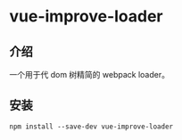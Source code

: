 # vue-improve-loader

## 介绍

一个用于代 dom 树精简的 webpack loader。

## 安装

```
npm install --save-dev vue-improve-loader
```
